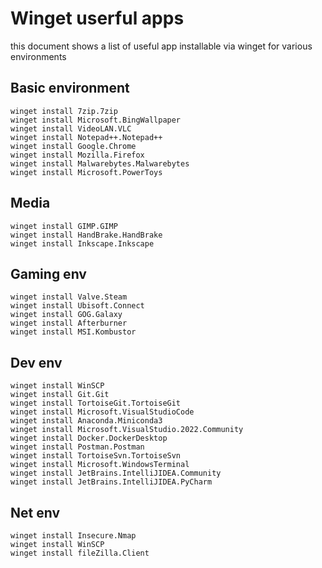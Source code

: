 
# Winget userful apps

this document shows a list of useful app installable via winget for various environments


## Basic environment

```
winget install 7zip.7zip
winget install Microsoft.BingWallpaper
winget install VideoLAN.VLC
winget install Notepad++.Notepad++
winget install Google.Chrome
winget install Mozilla.Firefox
winget install Malwarebytes.Malwarebytes
winget install Microsoft.PowerToys
```

## Media

```
winget install GIMP.GIMP
winget install HandBrake.HandBrake
winget install Inkscape.Inkscape
```

## Gaming env

```
winget install Valve.Steam
winget install Ubisoft.Connect
winget install GOG.Galaxy
winget install Afterburner
winget install MSI.Kombustor
```

## Dev env

```
winget install WinSCP
winget install Git.Git
winget install TortoiseGit.TortoiseGit
winget install Microsoft.VisualStudioCode
winget install Anaconda.Miniconda3
winget install Microsoft.VisualStudio.2022.Community
winget install Docker.DockerDesktop
winget install Postman.Postman
winget install TortoiseSvn.TortoiseSvn
winget install Microsoft.WindowsTerminal
winget install JetBrains.IntelliJIDEA.Community
winget install JetBrains.IntelliJIDEA.PyCharm
```

## Net env

```
winget install Insecure.Nmap
winget install WinSCP
winget install fileZilla.Client
```

